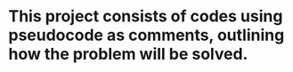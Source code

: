 # This project consists of codes using pseudocode as comments, outlining how the problem will be solved.
